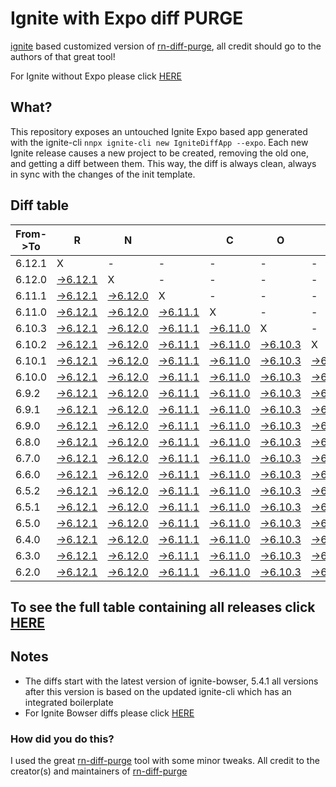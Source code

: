 # Ignite with Expo diff PURGE

[ignite](https://github.com/infinitered/ignite) based customized version of [rn-diff-purge](https://github.com/react-native-community/rn-diff-purge/), all credit should go to the authors of that great tool!

For Ignite without Expo please click [HERE](https://github.com/nirre7/ignite-diff-purge)

## What?

This repository exposes an untouched Ignite Expo based app generated with the ignite-cli
`nnpx ignite-cli new IgniteDiffApp --expo`. Each new Ignite release causes a new project to be created, removing the old one, and getting a diff between them. This way, the diff is always clean, always in sync with the changes of the init template.

## Diff table

| From->To | R                                                                                                   | N                                                                                                   |                                                                                                     | C                                                                                                   | O                                                                                                   | R                                                                                                   | E                                                                                                   |                                                                                                    | T                                                                                                | E                                                                                                | A                                                                                                | M                                                                                                |                                                                                                  |                                                                                                  |                                                                                                  |                                                                                                  |                                                                                                  |                                                                                                  |                                                                                                  |     |
| -------- | --------------------------------------------------------------------------------------------------- | --------------------------------------------------------------------------------------------------- | --------------------------------------------------------------------------------------------------- | --------------------------------------------------------------------------------------------------- | --------------------------------------------------------------------------------------------------- | --------------------------------------------------------------------------------------------------- | --------------------------------------------------------------------------------------------------- | -------------------------------------------------------------------------------------------------- | ------------------------------------------------------------------------------------------------ | ------------------------------------------------------------------------------------------------ | ------------------------------------------------------------------------------------------------ | ------------------------------------------------------------------------------------------------ | ------------------------------------------------------------------------------------------------ | ------------------------------------------------------------------------------------------------ | ------------------------------------------------------------------------------------------------ | ------------------------------------------------------------------------------------------------ | ------------------------------------------------------------------------------------------------ | ------------------------------------------------------------------------------------------------ | ------------------------------------------------------------------------------------------------ | --- |
| 6.12.1   | X                                                                                                   | -                                                                                                   | -                                                                                                   | -                                                                                                   | -                                                                                                   | -                                                                                                   | -                                                                                                   | -                                                                                                  | -                                                                                                | -                                                                                                | -                                                                                                | -                                                                                                | -                                                                                                | -                                                                                                | -                                                                                                | -                                                                                                | -                                                                                                | -                                                                                                | -                                                                                                | -   |
| 6.12.0   | [->6.12.1](https://github.com/nirre7/ignite-expo-diff-purge/compare/release/6.12.0..release/6.12.1) | X                                                                                                   | -                                                                                                   | -                                                                                                   | -                                                                                                   | -                                                                                                   | -                                                                                                   | -                                                                                                  | -                                                                                                | -                                                                                                | -                                                                                                | -                                                                                                | -                                                                                                | -                                                                                                | -                                                                                                | -                                                                                                | -                                                                                                | -                                                                                                | -                                                                                                | -   |
| 6.11.1   | [->6.12.1](https://github.com/nirre7/ignite-expo-diff-purge/compare/release/6.11.1..release/6.12.1) | [->6.12.0](https://github.com/nirre7/ignite-expo-diff-purge/compare/release/6.11.1..release/6.12.0) | X                                                                                                   | -                                                                                                   | -                                                                                                   | -                                                                                                   | -                                                                                                   | -                                                                                                  | -                                                                                                | -                                                                                                | -                                                                                                | -                                                                                                | -                                                                                                | -                                                                                                | -                                                                                                | -                                                                                                | -                                                                                                | -                                                                                                | -                                                                                                | -   |
| 6.11.0   | [->6.12.1](https://github.com/nirre7/ignite-expo-diff-purge/compare/release/6.11.0..release/6.12.1) | [->6.12.0](https://github.com/nirre7/ignite-expo-diff-purge/compare/release/6.11.0..release/6.12.0) | [->6.11.1](https://github.com/nirre7/ignite-expo-diff-purge/compare/release/6.11.0..release/6.11.1) | X                                                                                                   | -                                                                                                   | -                                                                                                   | -                                                                                                   | -                                                                                                  | -                                                                                                | -                                                                                                | -                                                                                                | -                                                                                                | -                                                                                                | -                                                                                                | -                                                                                                | -                                                                                                | -                                                                                                | -                                                                                                | -                                                                                                | -   |
| 6.10.3   | [->6.12.1](https://github.com/nirre7/ignite-expo-diff-purge/compare/release/6.10.3..release/6.12.1) | [->6.12.0](https://github.com/nirre7/ignite-expo-diff-purge/compare/release/6.10.3..release/6.12.0) | [->6.11.1](https://github.com/nirre7/ignite-expo-diff-purge/compare/release/6.10.3..release/6.11.1) | [->6.11.0](https://github.com/nirre7/ignite-expo-diff-purge/compare/release/6.10.3..release/6.11.0) | X                                                                                                   | -                                                                                                   | -                                                                                                   | -                                                                                                  | -                                                                                                | -                                                                                                | -                                                                                                | -                                                                                                | -                                                                                                | -                                                                                                | -                                                                                                | -                                                                                                | -                                                                                                | -                                                                                                | -                                                                                                | -   |
| 6.10.2   | [->6.12.1](https://github.com/nirre7/ignite-expo-diff-purge/compare/release/6.10.2..release/6.12.1) | [->6.12.0](https://github.com/nirre7/ignite-expo-diff-purge/compare/release/6.10.2..release/6.12.0) | [->6.11.1](https://github.com/nirre7/ignite-expo-diff-purge/compare/release/6.10.2..release/6.11.1) | [->6.11.0](https://github.com/nirre7/ignite-expo-diff-purge/compare/release/6.10.2..release/6.11.0) | [->6.10.3](https://github.com/nirre7/ignite-expo-diff-purge/compare/release/6.10.2..release/6.10.3) | X                                                                                                   | -                                                                                                   | -                                                                                                  | -                                                                                                | -                                                                                                | -                                                                                                | -                                                                                                | -                                                                                                | -                                                                                                | -                                                                                                | -                                                                                                | -                                                                                                | -                                                                                                | -                                                                                                | -   |
| 6.10.1   | [->6.12.1](https://github.com/nirre7/ignite-expo-diff-purge/compare/release/6.10.1..release/6.12.1) | [->6.12.0](https://github.com/nirre7/ignite-expo-diff-purge/compare/release/6.10.1..release/6.12.0) | [->6.11.1](https://github.com/nirre7/ignite-expo-diff-purge/compare/release/6.10.1..release/6.11.1) | [->6.11.0](https://github.com/nirre7/ignite-expo-diff-purge/compare/release/6.10.1..release/6.11.0) | [->6.10.3](https://github.com/nirre7/ignite-expo-diff-purge/compare/release/6.10.1..release/6.10.3) | [->6.10.2](https://github.com/nirre7/ignite-expo-diff-purge/compare/release/6.10.1..release/6.10.2) | X                                                                                                   | -                                                                                                  | -                                                                                                | -                                                                                                | -                                                                                                | -                                                                                                | -                                                                                                | -                                                                                                | -                                                                                                | -                                                                                                | -                                                                                                | -                                                                                                | -                                                                                                | -   |
| 6.10.0   | [->6.12.1](https://github.com/nirre7/ignite-expo-diff-purge/compare/release/6.10.0..release/6.12.1) | [->6.12.0](https://github.com/nirre7/ignite-expo-diff-purge/compare/release/6.10.0..release/6.12.0) | [->6.11.1](https://github.com/nirre7/ignite-expo-diff-purge/compare/release/6.10.0..release/6.11.1) | [->6.11.0](https://github.com/nirre7/ignite-expo-diff-purge/compare/release/6.10.0..release/6.11.0) | [->6.10.3](https://github.com/nirre7/ignite-expo-diff-purge/compare/release/6.10.0..release/6.10.3) | [->6.10.2](https://github.com/nirre7/ignite-expo-diff-purge/compare/release/6.10.0..release/6.10.2) | [->6.10.1](https://github.com/nirre7/ignite-expo-diff-purge/compare/release/6.10.0..release/6.10.1) | X                                                                                                  | -                                                                                                | -                                                                                                | -                                                                                                | -                                                                                                | -                                                                                                | -                                                                                                | -                                                                                                | -                                                                                                | -                                                                                                | -                                                                                                | -                                                                                                | -   |
| 6.9.2    | [->6.12.1](https://github.com/nirre7/ignite-expo-diff-purge/compare/release/6.9.2..release/6.12.1)  | [->6.12.0](https://github.com/nirre7/ignite-expo-diff-purge/compare/release/6.9.2..release/6.12.0)  | [->6.11.1](https://github.com/nirre7/ignite-expo-diff-purge/compare/release/6.9.2..release/6.11.1)  | [->6.11.0](https://github.com/nirre7/ignite-expo-diff-purge/compare/release/6.9.2..release/6.11.0)  | [->6.10.3](https://github.com/nirre7/ignite-expo-diff-purge/compare/release/6.9.2..release/6.10.3)  | [->6.10.2](https://github.com/nirre7/ignite-expo-diff-purge/compare/release/6.9.2..release/6.10.2)  | [->6.10.1](https://github.com/nirre7/ignite-expo-diff-purge/compare/release/6.9.2..release/6.10.1)  | [->6.10.0](https://github.com/nirre7/ignite-expo-diff-purge/compare/release/6.9.2..release/6.10.0) | X                                                                                                | -                                                                                                | -                                                                                                | -                                                                                                | -                                                                                                | -                                                                                                | -                                                                                                | -                                                                                                | -                                                                                                | -                                                                                                | -                                                                                                | -   |
| 6.9.1    | [->6.12.1](https://github.com/nirre7/ignite-expo-diff-purge/compare/release/6.9.1..release/6.12.1)  | [->6.12.0](https://github.com/nirre7/ignite-expo-diff-purge/compare/release/6.9.1..release/6.12.0)  | [->6.11.1](https://github.com/nirre7/ignite-expo-diff-purge/compare/release/6.9.1..release/6.11.1)  | [->6.11.0](https://github.com/nirre7/ignite-expo-diff-purge/compare/release/6.9.1..release/6.11.0)  | [->6.10.3](https://github.com/nirre7/ignite-expo-diff-purge/compare/release/6.9.1..release/6.10.3)  | [->6.10.2](https://github.com/nirre7/ignite-expo-diff-purge/compare/release/6.9.1..release/6.10.2)  | [->6.10.1](https://github.com/nirre7/ignite-expo-diff-purge/compare/release/6.9.1..release/6.10.1)  | [->6.10.0](https://github.com/nirre7/ignite-expo-diff-purge/compare/release/6.9.1..release/6.10.0) | [->6.9.2](https://github.com/nirre7/ignite-expo-diff-purge/compare/release/6.9.1..release/6.9.2) | X                                                                                                | -                                                                                                | -                                                                                                | -                                                                                                | -                                                                                                | -                                                                                                | -                                                                                                | -                                                                                                | -                                                                                                | -                                                                                                | -   |
| 6.9.0    | [->6.12.1](https://github.com/nirre7/ignite-expo-diff-purge/compare/release/6.9.0..release/6.12.1)  | [->6.12.0](https://github.com/nirre7/ignite-expo-diff-purge/compare/release/6.9.0..release/6.12.0)  | [->6.11.1](https://github.com/nirre7/ignite-expo-diff-purge/compare/release/6.9.0..release/6.11.1)  | [->6.11.0](https://github.com/nirre7/ignite-expo-diff-purge/compare/release/6.9.0..release/6.11.0)  | [->6.10.3](https://github.com/nirre7/ignite-expo-diff-purge/compare/release/6.9.0..release/6.10.3)  | [->6.10.2](https://github.com/nirre7/ignite-expo-diff-purge/compare/release/6.9.0..release/6.10.2)  | [->6.10.1](https://github.com/nirre7/ignite-expo-diff-purge/compare/release/6.9.0..release/6.10.1)  | [->6.10.0](https://github.com/nirre7/ignite-expo-diff-purge/compare/release/6.9.0..release/6.10.0) | [->6.9.2](https://github.com/nirre7/ignite-expo-diff-purge/compare/release/6.9.0..release/6.9.2) | [->6.9.1](https://github.com/nirre7/ignite-expo-diff-purge/compare/release/6.9.0..release/6.9.1) | X                                                                                                | -                                                                                                | -                                                                                                | -                                                                                                | -                                                                                                | -                                                                                                | -                                                                                                | -                                                                                                | -                                                                                                | -   |
| 6.8.0    | [->6.12.1](https://github.com/nirre7/ignite-expo-diff-purge/compare/release/6.8.0..release/6.12.1)  | [->6.12.0](https://github.com/nirre7/ignite-expo-diff-purge/compare/release/6.8.0..release/6.12.0)  | [->6.11.1](https://github.com/nirre7/ignite-expo-diff-purge/compare/release/6.8.0..release/6.11.1)  | [->6.11.0](https://github.com/nirre7/ignite-expo-diff-purge/compare/release/6.8.0..release/6.11.0)  | [->6.10.3](https://github.com/nirre7/ignite-expo-diff-purge/compare/release/6.8.0..release/6.10.3)  | [->6.10.2](https://github.com/nirre7/ignite-expo-diff-purge/compare/release/6.8.0..release/6.10.2)  | [->6.10.1](https://github.com/nirre7/ignite-expo-diff-purge/compare/release/6.8.0..release/6.10.1)  | [->6.10.0](https://github.com/nirre7/ignite-expo-diff-purge/compare/release/6.8.0..release/6.10.0) | [->6.9.2](https://github.com/nirre7/ignite-expo-diff-purge/compare/release/6.8.0..release/6.9.2) | [->6.9.1](https://github.com/nirre7/ignite-expo-diff-purge/compare/release/6.8.0..release/6.9.1) | [->6.9.0](https://github.com/nirre7/ignite-expo-diff-purge/compare/release/6.8.0..release/6.9.0) | X                                                                                                | -                                                                                                | -                                                                                                | -                                                                                                | -                                                                                                | -                                                                                                | -                                                                                                | -                                                                                                | -   |
| 6.7.0    | [->6.12.1](https://github.com/nirre7/ignite-expo-diff-purge/compare/release/6.7.0..release/6.12.1)  | [->6.12.0](https://github.com/nirre7/ignite-expo-diff-purge/compare/release/6.7.0..release/6.12.0)  | [->6.11.1](https://github.com/nirre7/ignite-expo-diff-purge/compare/release/6.7.0..release/6.11.1)  | [->6.11.0](https://github.com/nirre7/ignite-expo-diff-purge/compare/release/6.7.0..release/6.11.0)  | [->6.10.3](https://github.com/nirre7/ignite-expo-diff-purge/compare/release/6.7.0..release/6.10.3)  | [->6.10.2](https://github.com/nirre7/ignite-expo-diff-purge/compare/release/6.7.0..release/6.10.2)  | [->6.10.1](https://github.com/nirre7/ignite-expo-diff-purge/compare/release/6.7.0..release/6.10.1)  | [->6.10.0](https://github.com/nirre7/ignite-expo-diff-purge/compare/release/6.7.0..release/6.10.0) | [->6.9.2](https://github.com/nirre7/ignite-expo-diff-purge/compare/release/6.7.0..release/6.9.2) | [->6.9.1](https://github.com/nirre7/ignite-expo-diff-purge/compare/release/6.7.0..release/6.9.1) | [->6.9.0](https://github.com/nirre7/ignite-expo-diff-purge/compare/release/6.7.0..release/6.9.0) | [->6.8.0](https://github.com/nirre7/ignite-expo-diff-purge/compare/release/6.7.0..release/6.8.0) | X                                                                                                | -                                                                                                | -                                                                                                | -                                                                                                | -                                                                                                | -                                                                                                | -                                                                                                | -   |
| 6.6.0    | [->6.12.1](https://github.com/nirre7/ignite-expo-diff-purge/compare/release/6.6.0..release/6.12.1)  | [->6.12.0](https://github.com/nirre7/ignite-expo-diff-purge/compare/release/6.6.0..release/6.12.0)  | [->6.11.1](https://github.com/nirre7/ignite-expo-diff-purge/compare/release/6.6.0..release/6.11.1)  | [->6.11.0](https://github.com/nirre7/ignite-expo-diff-purge/compare/release/6.6.0..release/6.11.0)  | [->6.10.3](https://github.com/nirre7/ignite-expo-diff-purge/compare/release/6.6.0..release/6.10.3)  | [->6.10.2](https://github.com/nirre7/ignite-expo-diff-purge/compare/release/6.6.0..release/6.10.2)  | [->6.10.1](https://github.com/nirre7/ignite-expo-diff-purge/compare/release/6.6.0..release/6.10.1)  | [->6.10.0](https://github.com/nirre7/ignite-expo-diff-purge/compare/release/6.6.0..release/6.10.0) | [->6.9.2](https://github.com/nirre7/ignite-expo-diff-purge/compare/release/6.6.0..release/6.9.2) | [->6.9.1](https://github.com/nirre7/ignite-expo-diff-purge/compare/release/6.6.0..release/6.9.1) | [->6.9.0](https://github.com/nirre7/ignite-expo-diff-purge/compare/release/6.6.0..release/6.9.0) | [->6.8.0](https://github.com/nirre7/ignite-expo-diff-purge/compare/release/6.6.0..release/6.8.0) | [->6.7.0](https://github.com/nirre7/ignite-expo-diff-purge/compare/release/6.6.0..release/6.7.0) | X                                                                                                | -                                                                                                | -                                                                                                | -                                                                                                | -                                                                                                | -                                                                                                | -   |
| 6.5.2    | [->6.12.1](https://github.com/nirre7/ignite-expo-diff-purge/compare/release/6.5.2..release/6.12.1)  | [->6.12.0](https://github.com/nirre7/ignite-expo-diff-purge/compare/release/6.5.2..release/6.12.0)  | [->6.11.1](https://github.com/nirre7/ignite-expo-diff-purge/compare/release/6.5.2..release/6.11.1)  | [->6.11.0](https://github.com/nirre7/ignite-expo-diff-purge/compare/release/6.5.2..release/6.11.0)  | [->6.10.3](https://github.com/nirre7/ignite-expo-diff-purge/compare/release/6.5.2..release/6.10.3)  | [->6.10.2](https://github.com/nirre7/ignite-expo-diff-purge/compare/release/6.5.2..release/6.10.2)  | [->6.10.1](https://github.com/nirre7/ignite-expo-diff-purge/compare/release/6.5.2..release/6.10.1)  | [->6.10.0](https://github.com/nirre7/ignite-expo-diff-purge/compare/release/6.5.2..release/6.10.0) | [->6.9.2](https://github.com/nirre7/ignite-expo-diff-purge/compare/release/6.5.2..release/6.9.2) | [->6.9.1](https://github.com/nirre7/ignite-expo-diff-purge/compare/release/6.5.2..release/6.9.1) | [->6.9.0](https://github.com/nirre7/ignite-expo-diff-purge/compare/release/6.5.2..release/6.9.0) | [->6.8.0](https://github.com/nirre7/ignite-expo-diff-purge/compare/release/6.5.2..release/6.8.0) | [->6.7.0](https://github.com/nirre7/ignite-expo-diff-purge/compare/release/6.5.2..release/6.7.0) | [->6.6.0](https://github.com/nirre7/ignite-expo-diff-purge/compare/release/6.5.2..release/6.6.0) | X                                                                                                | -                                                                                                | -                                                                                                | -                                                                                                | -                                                                                                | -   |
| 6.5.1    | [->6.12.1](https://github.com/nirre7/ignite-expo-diff-purge/compare/release/6.5.1..release/6.12.1)  | [->6.12.0](https://github.com/nirre7/ignite-expo-diff-purge/compare/release/6.5.1..release/6.12.0)  | [->6.11.1](https://github.com/nirre7/ignite-expo-diff-purge/compare/release/6.5.1..release/6.11.1)  | [->6.11.0](https://github.com/nirre7/ignite-expo-diff-purge/compare/release/6.5.1..release/6.11.0)  | [->6.10.3](https://github.com/nirre7/ignite-expo-diff-purge/compare/release/6.5.1..release/6.10.3)  | [->6.10.2](https://github.com/nirre7/ignite-expo-diff-purge/compare/release/6.5.1..release/6.10.2)  | [->6.10.1](https://github.com/nirre7/ignite-expo-diff-purge/compare/release/6.5.1..release/6.10.1)  | [->6.10.0](https://github.com/nirre7/ignite-expo-diff-purge/compare/release/6.5.1..release/6.10.0) | [->6.9.2](https://github.com/nirre7/ignite-expo-diff-purge/compare/release/6.5.1..release/6.9.2) | [->6.9.1](https://github.com/nirre7/ignite-expo-diff-purge/compare/release/6.5.1..release/6.9.1) | [->6.9.0](https://github.com/nirre7/ignite-expo-diff-purge/compare/release/6.5.1..release/6.9.0) | [->6.8.0](https://github.com/nirre7/ignite-expo-diff-purge/compare/release/6.5.1..release/6.8.0) | [->6.7.0](https://github.com/nirre7/ignite-expo-diff-purge/compare/release/6.5.1..release/6.7.0) | [->6.6.0](https://github.com/nirre7/ignite-expo-diff-purge/compare/release/6.5.1..release/6.6.0) | [->6.5.2](https://github.com/nirre7/ignite-expo-diff-purge/compare/release/6.5.1..release/6.5.2) | X                                                                                                | -                                                                                                | -                                                                                                | -                                                                                                | -   |
| 6.5.0    | [->6.12.1](https://github.com/nirre7/ignite-expo-diff-purge/compare/release/6.5.0..release/6.12.1)  | [->6.12.0](https://github.com/nirre7/ignite-expo-diff-purge/compare/release/6.5.0..release/6.12.0)  | [->6.11.1](https://github.com/nirre7/ignite-expo-diff-purge/compare/release/6.5.0..release/6.11.1)  | [->6.11.0](https://github.com/nirre7/ignite-expo-diff-purge/compare/release/6.5.0..release/6.11.0)  | [->6.10.3](https://github.com/nirre7/ignite-expo-diff-purge/compare/release/6.5.0..release/6.10.3)  | [->6.10.2](https://github.com/nirre7/ignite-expo-diff-purge/compare/release/6.5.0..release/6.10.2)  | [->6.10.1](https://github.com/nirre7/ignite-expo-diff-purge/compare/release/6.5.0..release/6.10.1)  | [->6.10.0](https://github.com/nirre7/ignite-expo-diff-purge/compare/release/6.5.0..release/6.10.0) | [->6.9.2](https://github.com/nirre7/ignite-expo-diff-purge/compare/release/6.5.0..release/6.9.2) | [->6.9.1](https://github.com/nirre7/ignite-expo-diff-purge/compare/release/6.5.0..release/6.9.1) | [->6.9.0](https://github.com/nirre7/ignite-expo-diff-purge/compare/release/6.5.0..release/6.9.0) | [->6.8.0](https://github.com/nirre7/ignite-expo-diff-purge/compare/release/6.5.0..release/6.8.0) | [->6.7.0](https://github.com/nirre7/ignite-expo-diff-purge/compare/release/6.5.0..release/6.7.0) | [->6.6.0](https://github.com/nirre7/ignite-expo-diff-purge/compare/release/6.5.0..release/6.6.0) | [->6.5.2](https://github.com/nirre7/ignite-expo-diff-purge/compare/release/6.5.0..release/6.5.2) | [->6.5.1](https://github.com/nirre7/ignite-expo-diff-purge/compare/release/6.5.0..release/6.5.1) | X                                                                                                | -                                                                                                | -                                                                                                | -   |
| 6.4.0    | [->6.12.1](https://github.com/nirre7/ignite-expo-diff-purge/compare/release/6.4.0..release/6.12.1)  | [->6.12.0](https://github.com/nirre7/ignite-expo-diff-purge/compare/release/6.4.0..release/6.12.0)  | [->6.11.1](https://github.com/nirre7/ignite-expo-diff-purge/compare/release/6.4.0..release/6.11.1)  | [->6.11.0](https://github.com/nirre7/ignite-expo-diff-purge/compare/release/6.4.0..release/6.11.0)  | [->6.10.3](https://github.com/nirre7/ignite-expo-diff-purge/compare/release/6.4.0..release/6.10.3)  | [->6.10.2](https://github.com/nirre7/ignite-expo-diff-purge/compare/release/6.4.0..release/6.10.2)  | [->6.10.1](https://github.com/nirre7/ignite-expo-diff-purge/compare/release/6.4.0..release/6.10.1)  | [->6.10.0](https://github.com/nirre7/ignite-expo-diff-purge/compare/release/6.4.0..release/6.10.0) | [->6.9.2](https://github.com/nirre7/ignite-expo-diff-purge/compare/release/6.4.0..release/6.9.2) | [->6.9.1](https://github.com/nirre7/ignite-expo-diff-purge/compare/release/6.4.0..release/6.9.1) | [->6.9.0](https://github.com/nirre7/ignite-expo-diff-purge/compare/release/6.4.0..release/6.9.0) | [->6.8.0](https://github.com/nirre7/ignite-expo-diff-purge/compare/release/6.4.0..release/6.8.0) | [->6.7.0](https://github.com/nirre7/ignite-expo-diff-purge/compare/release/6.4.0..release/6.7.0) | [->6.6.0](https://github.com/nirre7/ignite-expo-diff-purge/compare/release/6.4.0..release/6.6.0) | [->6.5.2](https://github.com/nirre7/ignite-expo-diff-purge/compare/release/6.4.0..release/6.5.2) | [->6.5.1](https://github.com/nirre7/ignite-expo-diff-purge/compare/release/6.4.0..release/6.5.1) | [->6.5.0](https://github.com/nirre7/ignite-expo-diff-purge/compare/release/6.4.0..release/6.5.0) | X                                                                                                | -                                                                                                | -   |
| 6.3.0    | [->6.12.1](https://github.com/nirre7/ignite-expo-diff-purge/compare/release/6.3.0..release/6.12.1)  | [->6.12.0](https://github.com/nirre7/ignite-expo-diff-purge/compare/release/6.3.0..release/6.12.0)  | [->6.11.1](https://github.com/nirre7/ignite-expo-diff-purge/compare/release/6.3.0..release/6.11.1)  | [->6.11.0](https://github.com/nirre7/ignite-expo-diff-purge/compare/release/6.3.0..release/6.11.0)  | [->6.10.3](https://github.com/nirre7/ignite-expo-diff-purge/compare/release/6.3.0..release/6.10.3)  | [->6.10.2](https://github.com/nirre7/ignite-expo-diff-purge/compare/release/6.3.0..release/6.10.2)  | [->6.10.1](https://github.com/nirre7/ignite-expo-diff-purge/compare/release/6.3.0..release/6.10.1)  | [->6.10.0](https://github.com/nirre7/ignite-expo-diff-purge/compare/release/6.3.0..release/6.10.0) | [->6.9.2](https://github.com/nirre7/ignite-expo-diff-purge/compare/release/6.3.0..release/6.9.2) | [->6.9.1](https://github.com/nirre7/ignite-expo-diff-purge/compare/release/6.3.0..release/6.9.1) | [->6.9.0](https://github.com/nirre7/ignite-expo-diff-purge/compare/release/6.3.0..release/6.9.0) | [->6.8.0](https://github.com/nirre7/ignite-expo-diff-purge/compare/release/6.3.0..release/6.8.0) | [->6.7.0](https://github.com/nirre7/ignite-expo-diff-purge/compare/release/6.3.0..release/6.7.0) | [->6.6.0](https://github.com/nirre7/ignite-expo-diff-purge/compare/release/6.3.0..release/6.6.0) | [->6.5.2](https://github.com/nirre7/ignite-expo-diff-purge/compare/release/6.3.0..release/6.5.2) | [->6.5.1](https://github.com/nirre7/ignite-expo-diff-purge/compare/release/6.3.0..release/6.5.1) | [->6.5.0](https://github.com/nirre7/ignite-expo-diff-purge/compare/release/6.3.0..release/6.5.0) | [->6.4.0](https://github.com/nirre7/ignite-expo-diff-purge/compare/release/6.3.0..release/6.4.0) | X                                                                                                | -   |
| 6.2.0    | [->6.12.1](https://github.com/nirre7/ignite-expo-diff-purge/compare/release/6.2.0..release/6.12.1)  | [->6.12.0](https://github.com/nirre7/ignite-expo-diff-purge/compare/release/6.2.0..release/6.12.0)  | [->6.11.1](https://github.com/nirre7/ignite-expo-diff-purge/compare/release/6.2.0..release/6.11.1)  | [->6.11.0](https://github.com/nirre7/ignite-expo-diff-purge/compare/release/6.2.0..release/6.11.0)  | [->6.10.3](https://github.com/nirre7/ignite-expo-diff-purge/compare/release/6.2.0..release/6.10.3)  | [->6.10.2](https://github.com/nirre7/ignite-expo-diff-purge/compare/release/6.2.0..release/6.10.2)  | [->6.10.1](https://github.com/nirre7/ignite-expo-diff-purge/compare/release/6.2.0..release/6.10.1)  | [->6.10.0](https://github.com/nirre7/ignite-expo-diff-purge/compare/release/6.2.0..release/6.10.0) | [->6.9.2](https://github.com/nirre7/ignite-expo-diff-purge/compare/release/6.2.0..release/6.9.2) | [->6.9.1](https://github.com/nirre7/ignite-expo-diff-purge/compare/release/6.2.0..release/6.9.1) | [->6.9.0](https://github.com/nirre7/ignite-expo-diff-purge/compare/release/6.2.0..release/6.9.0) | [->6.8.0](https://github.com/nirre7/ignite-expo-diff-purge/compare/release/6.2.0..release/6.8.0) | [->6.7.0](https://github.com/nirre7/ignite-expo-diff-purge/compare/release/6.2.0..release/6.7.0) | [->6.6.0](https://github.com/nirre7/ignite-expo-diff-purge/compare/release/6.2.0..release/6.6.0) | [->6.5.2](https://github.com/nirre7/ignite-expo-diff-purge/compare/release/6.2.0..release/6.5.2) | [->6.5.1](https://github.com/nirre7/ignite-expo-diff-purge/compare/release/6.2.0..release/6.5.1) | [->6.5.0](https://github.com/nirre7/ignite-expo-diff-purge/compare/release/6.2.0..release/6.5.0) | [->6.4.0](https://github.com/nirre7/ignite-expo-diff-purge/compare/release/6.2.0..release/6.4.0) | [->6.3.0](https://github.com/nirre7/ignite-expo-diff-purge/compare/release/6.2.0..release/6.3.0) | X   |

## To see the full table containing all releases click [HERE](https://nirre7.github.io/ignite-expo-diff-purge/)

## Notes

- The diffs start with the latest version of ignite-bowser, 5.4.1 all versions after this version is based on the updated ignite-cli which has an integrated boilerplate
- For Ignite Bowser diffs please click [HERE](https://github.com/nirre7/ignite-bowser-diff-purge)

### How did you do this?

I used the great [rn-diff-purge](https://github.com/react-native-community/rn-diff-purge/) tool with some minor tweaks.
All credit to the creator(s) and maintainers of [rn-diff-purge](https://github.com/react-native-community/rn-diff-purge/)

